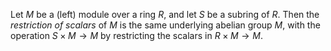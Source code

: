 Let $M$ be a (left) module over a ring $R$, and let $S$ be a subring of $R$. Then the *restriction of scalars* of $M$ is the same underlying abelian group $M$, with the operation $S \times M \to M$ by restricting the scalars in $R \times M \to M$.
